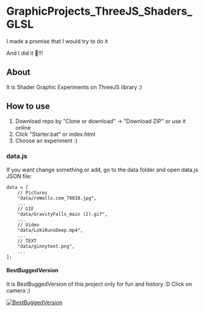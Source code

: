 # GraphicProjects_ThreeJS_Shaders_GLSL
I made a promise that I would try to do it

And I did it :unicorn:!!!

## About
It is Shader Graphic Experiments on ThreeJS library :)

## How to use
1. Download repo by "Clone or download" -> "Download ZIP" or use it online
2. Click "Starter.bat" or index.html
3. Choose an experiment :)

### data.js
If you want change something or add, go to the data folder and open data.js JSON file:
```
data = [
    // Pictures
    "data/reWalls.com_70838.jpg",
    ...
    // GIF
    "data/GravityFalls_main (2).gif",
    ...
    // Video
    "data/LokiRunsDeep.mp4",
    ...
    // TEXT
    "data/ginnytext.png",
    ...
];
```

#### BestBuggedVersion
It is BestBuggedVersion of this project only for fun and history :D
Click on camera :)

[![BestBuggedVersion](https://github.githubassets.com/images/icons/emoji/unicode/1f3a5.png)](https://knightdanila.github.io/GraphicProjects_ThreeJS_Shaders_GLSL/3_Graphic_ThreeJS_Lena_BestBuggedVersion.webm "BestBuggedVersion")

